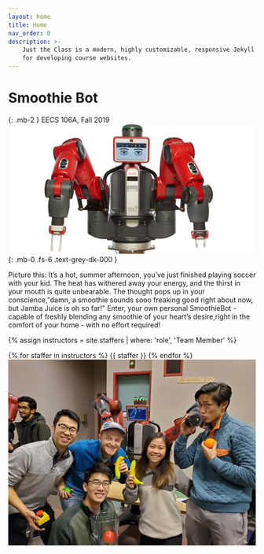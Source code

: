 ```yaml
---
layout: home
title: Home
nav_order: 0
description: >-
    Just the Class is a modern, highly customizable, responsive Jekyll theme
    for developing course websites.
---
```

# Smoothie Bot
{: .mb-2 }
EECS 106A, Fall 2019 <img src="pictures/baxter.jpg" alt="Baxter"/>
{: .mb-0 .fs-6 .text-grey-dk-000 }

Picture this: It’s a hot, summer afternoon, you’ve just finished playing soccer with your kid. The heat has withered away your energy, and the thirst in your mouth is quite unbearable. The thought pops up in your conscience,"damn, a smoothie sounds sooo freaking good right about now, but Jamba Juice is oh so far!" Enter, your own personal SmoothieBot - capable of freshly blending any smoothie of your heart’s desire,right in the comfort of your home - with no effort required!

{% assign instructors = site.staffers | where: 'role', 'Team Member' %}
<div class="role">
  {% for staffer in instructors %}
  {{ staffer }}
  {% endfor %}
</div>

<img src="pictures/team.jpg" alt="Team Photo"/>
